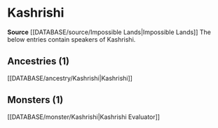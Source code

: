 ﻿---
id: '102'
name: Kashrishi
rarity: Rare
source: '[[DATABASE/source/Impossible Lands|Impossible Lands]]'
trait:
- '[[DATABASE/trait/Rare|Rare]]'
type: Language

---
# Kashrishi

**Source** [[DATABASE/source/Impossible Lands|Impossible Lands]]
The below entries contain speakers of Kashrishi.

## Ancestries (1)

[[DATABASE/ancestry/Kashrishi|Kashrishi]]

## Monsters (1)

[[DATABASE/monster/Kashrishi|Kashrishi Evaluator]]